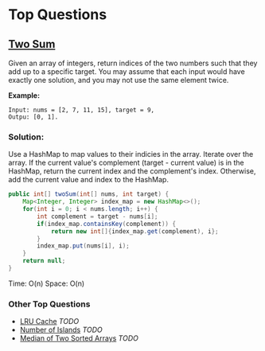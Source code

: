 # Top Questions

## [Two Sum](https://leetcode.com/problems/two-sum/)

Given an array of integers, return indices of the two numbers such that they add up to a specific target. You may assume that each input would have exactly one solution, and you may not use the same element twice.

**Example:**
```
Input: nums = [2, 7, 11, 15], target = 9,
Outpu: [0, 1].
```

### Solution:
Use a HashMap to map values to their indicies in the array. Iterate over the array. If the current value's complement (target - current value) is in the HashMap, return the current index and the complement's index. Otherwise, add the current value and index to the HashMap.

```java
public int[] twoSum(int[] nums, int target) {
    Map<Integer, Integer> index_map = new HashMap<>();
    for(int i = 0; i < nums.length; i++) {
        int complement = target - nums[i];
        if(index_map.containsKey(complement)) {
            return new int[]{index_map.get(complement), i};
        }
        index_map.put(nums[i], i);
    }
    return null;
}
```

Time: O(n) Space: O(n)


### Other Top Questions
 - [LRU Cache](https://leetcode.com/problems/lru-cache/) *TODO*
 - [Number of Islands](https://leetcode.com/problems/number-of-islands/) *TODO*
 - [Median of Two Sorted Arrays](https://leetcode.com/problems/median-of-two-sorted-arrays/) *TODO*


